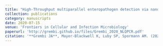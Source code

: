 ```yaml
---
title: "High-Throughput multiparallel enteropathogen detection via nano-liter qPCR"
collection: publications
category: manuscripts
date: 2020-07-15
venue: 'Frontiers in Cellular and Infection Microbiology'
paperurl: 'http://grembi.github.io/files/Grembi_2020_NLQPCR.pdf'
citation: '**Grembi JA**, Mayer-Blackwell K, Luby SP, Spormann AM. (2020). &quot;High-Throughput multiparallel enteropathogen detection via nano-liter qPCR.&quot; <i>Front. Cell. Infect. Microbiol.</i>. 10(351).'
---
```


